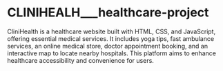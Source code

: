 # CLINIHEALH___healthcare-project
CliniHealth is a healthcare website built with HTML, CSS, and JavaScript, offering essential medical services. It includes yoga tips, fast ambulance services, an online medical store, doctor appointment booking, and an interactive map to locate nearby hospitals. This platform aims to enhance healthcare accessibility and convenience for users.
